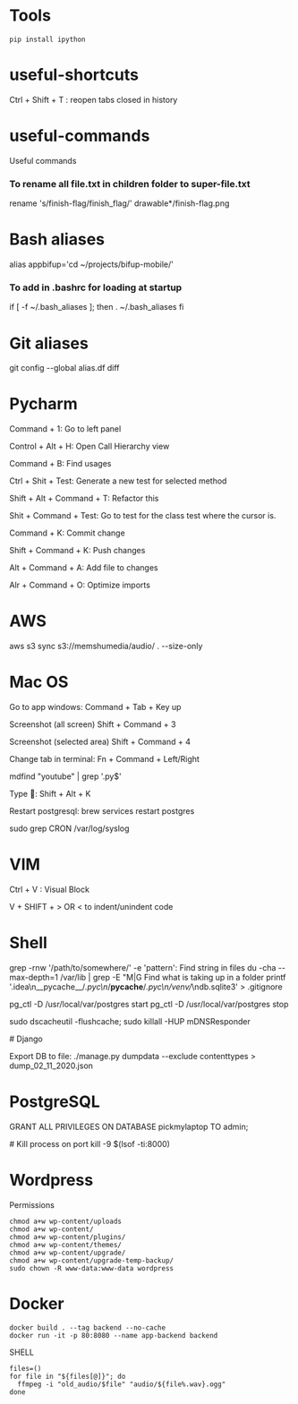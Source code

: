 # Tools

```
pip install ipython
```

# useful-shortcuts
Ctrl + Shift + T : reopen tabs closed in history

# useful-commands
Useful commands

### To rename all file.txt in children folder to super-file.txt
rename 's/finish-flag/finish_flag/' drawable*/finish-flag.png

# Bash aliases
alias appbifup='cd ~/projects/bifup-mobile/'

### To add in .bashrc for loading at startup
if [ -f ~/.bash_aliases ]; then
    . ~/.bash_aliases
fi

# Git aliases

git config --global alias.df diff

# Pycharm

Command + 1: Go to left panel

Control + Alt + H: Open Call Hierarchy view

Command + B: Find usages

Ctrl + Shit + Test: Generate a new test for selected method

Shift + Alt + Command + T: Refactor this

Shit + Command + Test: Go to test for the class test where the cursor is.

Command + K: Commit change

Shift + Command + K:  Push changes

Alt + Command + A: Add file to changes

Alr + Command + O: Optimize imports

# AWS

aws s3 sync s3://memshumedia/audio/ . --size-only

# Mac OS

Go to app windows: Command + Tab + Key up

Screenshot (all screen) Shift + Command + 3

Screenshot (selected area) Shift + Command + 4

Change tab in terminal: Fn + Command + Left/Right

mdfind "youtube" | grep '\.py$'

Type : Shift + Alt + K

Restart postgresql: brew services restart postgres

sudo  grep CRON /var/log/syslog

# VIM

Ctrl + V : Visual Block

V + SHIFT + > OR < to indent/unindent code

# Shell

grep -rnw '/path/to/somewhere/' -e 'pattern': Find string in files
du -cha --max-depth=1 /var/lib | grep -E "M|G Find what is taking up in a folder
printf '.idea\n__pycache__/*.pyc\n*/__pycache__/*.pyc\n/venv/*\ndb.sqlite3' > .gitignore

pg_ctl -D /usr/local/var/postgres start
pg_ctl -D /usr/local/var/postgres stop

sudo dscacheutil -flushcache; sudo killall -HUP mDNSResponder

# Django

Export DB to file: ./manage.py dumpdata --exclude contenttypes > dump_02_11_2020.json

# PostgreSQL

 GRANT ALL PRIVILEGES ON DATABASE pickmylaptop TO admin;
 
 # Kill process on port
 kill -9 $(lsof -ti:8000)

# Wordpress

Permissions
```
chmod a+w wp-content/uploads
chmod a+w wp-content/
chmod a+w wp-content/plugins/
chmod a+w wp-content/themes/
chmod a+w wp-content/upgrade/
chmod a+w wp-content/upgrade-temp-backup/
sudo chown -R www-data:www-data wordpress
```

# Docker
```
docker build . --tag backend --no-cache
docker run -it -p 80:8080 --name app-backend backend
```

SHELL

```
files=()
for file in "${files[@]}"; do
  ffmpeg -i "old_audio/$file" "audio/${file%.wav}.ogg"
done
```
